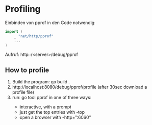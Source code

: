# Profiling



Einbinden von pprof in den Code notwendig: 

```go
import (
    _ "net/http/pprof"
    ...
)
```

Aufruf: http::/\<server\>/debug/pprof

## How to profile

1. Build the program: go build .
2. http://localhost:8080/debug/pprof/profile (after 30sec download a profile file)
3. run: go tool pprof <binary> <profile-file> in one of three ways:
    * interactive, with a prompt
    * just get the top entries with -top
    * open a browser with -http=":6060"

